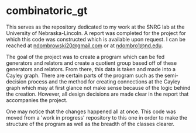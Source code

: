 # combinatoric_gt
This serves as the repository dedicated to my work at the SNRG lab at the University of Nebraska-Lincoln. A report was completed for the project for which this code was constructed which is available upon request. I can be reached at ndombrowski20@gmail.com or at ndombro1@nd.edu.

The goal of the project was to create a program which can be fed generators and relators and create a quotient group based off of these generators and relators. From there, this data is taken and made into a Cayley graph. There are certain parts of the program such as the semi-decision process and the method for creating connections at the Cayley graph which may at first glance not make sense because of the logic behind the creation. However, all design decisions are made clear in the report that accompanies the project. 

One may notice that the changes happened all at once. This code was moved from a 'work in progress' repository to this one in order to make the structure of the program as well as the breadth of the classes clearer. 
